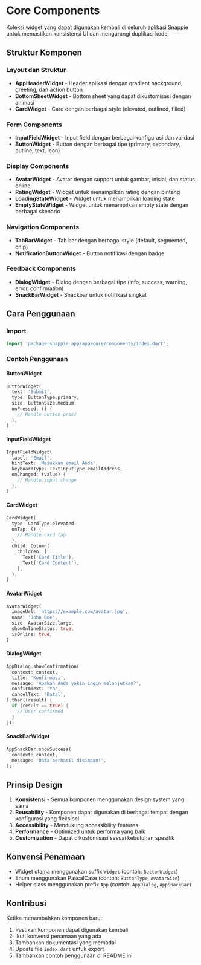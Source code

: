 # Core Components

Koleksi widget yang dapat digunakan kembali di seluruh aplikasi Snappie untuk memastikan konsistensi UI dan mengurangi duplikasi kode.

## Struktur Komponen

### Layout dan Struktur
- **AppHeaderWidget** - Header aplikasi dengan gradient background, greeting, dan action button
- **BottomSheetWidget** - Bottom sheet yang dapat dikustomisasi dengan animasi
- **CardWidget** - Card dengan berbagai style (elevated, outlined, filled)

### Form Components
- **InputFieldWidget** - Input field dengan berbagai konfigurasi dan validasi
- **ButtonWidget** - Button dengan berbagai tipe (primary, secondary, outline, text, icon)

### Display Components
- **AvatarWidget** - Avatar dengan support untuk gambar, inisial, dan status online
- **RatingWidget** - Widget untuk menampilkan rating dengan bintang
- **LoadingStateWidget** - Widget untuk menampilkan loading state
- **EmptyStateWidget** - Widget untuk menampilkan empty state dengan berbagai skenario

### Navigation Components
- **TabBarWidget** - Tab bar dengan berbagai style (default, segmented, chip)
- **NotificationButtonWidget** - Button notifikasi dengan badge

### Feedback Components
- **DialogWidget** - Dialog dengan berbagai tipe (info, success, warning, error, confirmation)
- **SnackBarWidget** - Snackbar untuk notifikasi singkat

## Cara Penggunaan

### Import
```dart
import 'package:snappie_app/app/core/components/index.dart';
```

### Contoh Penggunaan

#### ButtonWidget
```dart
ButtonWidget(
  text: 'Submit',
  type: ButtonType.primary,
  size: ButtonSize.medium,
  onPressed: () {
    // Handle button press
  },
)
```

#### InputFieldWidget
```dart
InputFieldWidget(
  label: 'Email',
  hintText: 'Masukkan email Anda',
  keyboardType: TextInputType.emailAddress,
  onChanged: (value) {
    // Handle input change
  },
)
```

#### CardWidget
```dart
CardWidget(
  type: CardType.elevated,
  onTap: () {
    // Handle card tap
  },
  child: Column(
    children: [
      Text('Card Title'),
      Text('Card Content'),
    ],
  ),
)
```

#### AvatarWidget
```dart
AvatarWidget(
  imageUrl: 'https://example.com/avatar.jpg',
  name: 'John Doe',
  size: AvatarSize.large,
  showOnlineStatus: true,
  isOnline: true,
)
```

#### DialogWidget
```dart
AppDialog.showConfirmation(
  context: context,
  title: 'Konfirmasi',
  message: 'Apakah Anda yakin ingin melanjutkan?',
  confirmText: 'Ya',
  cancelText: 'Batal',
).then((result) {
  if (result == true) {
    // User confirmed
  }
});
```

#### SnackBarWidget
```dart
AppSnackBar.showSuccess(
  context: context,
  message: 'Data berhasil disimpan!',
);
```

## Prinsip Design

1. **Konsistensi** - Semua komponen menggunakan design system yang sama
2. **Reusability** - Komponen dapat digunakan di berbagai tempat dengan konfigurasi yang fleksibel
3. **Accessibility** - Mendukung accessibility features
4. **Performance** - Optimized untuk performa yang baik
5. **Customization** - Dapat dikustomisasi sesuai kebutuhan spesifik

## Konvensi Penamaan

- Widget utama menggunakan suffix `Widget` (contoh: `ButtonWidget`)
- Enum menggunakan PascalCase (contoh: `ButtonType`, `AvatarSize`)
- Helper class menggunakan prefix `App` (contoh: `AppDialog`, `AppSnackBar`)

## Kontribusi

Ketika menambahkan komponen baru:
1. Pastikan komponen dapat digunakan kembali
2. Ikuti konvensi penamaan yang ada
3. Tambahkan dokumentasi yang memadai
4. Update file `index.dart` untuk export
5. Tambahkan contoh penggunaan di README ini